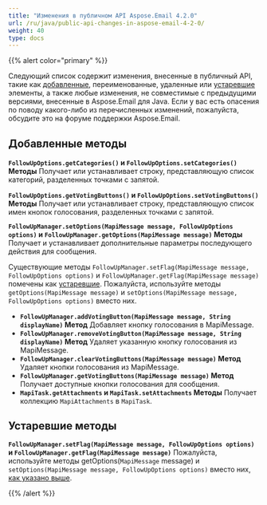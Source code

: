 ```yaml
---
title: "Изменения в публичном API Aspose.Email 4.2.0"
url: /ru/java/public-api-changes-in-aspose-email-4-2-0/
weight: 40
type: docs
---
```


{{% alert color="primary" %}} 

Следующий список содержит изменения, внесенные в публичный API, такие как [добавленные](/email/java/public-api-changes-in-aspose-email-4-2-0/), переименованные, удаленные или [устаревшие](/email/java/public-api-changes-in-aspose-email-4-2-0/) элементы, а также любые изменения, не совместимые с предыдущими версиями, внесенные в Aspose.Email для Java. Если у вас есть опасения по поводу какого-либо из перечисленных изменений, пожалуйста, обсудите это на форуме поддержки Aspose.Email.
## **Добавленные методы**
**`FollowUpOptions.getCategories()` и `FollowUpOptions.setCategories()` Методы**
Получает или устанавливает строку, представляющую список категорий, разделенных точками с запятой.

**`FollowUpOptions.getVotingButtons()` и `FollowUpOptions.setVotingButtons()` Методы**
Получает или устанавливает строку, представляющую список имен кнопок голосования, разделенных точками с запятой.

**`FollowUpManager.setOptions(MapiMessage message, FollowUpOptions options)` и `FollowUpManager.getOptions(MapiMessage message)` Методы**
Получает и устанавливает дополнительные параметры последующего действия для сообщения.

Существующие методы `FollowUpManager.setFlag(MapiMessage message, FollowUpOptions options)` и `FollowUpManager.getFlag(MapiMessage message)` помечены как [устаревшие](/email/java/public-api-changes-in-aspose-email-4-2-0/).
Пожалуйста, используйте методы `getOptions(MapiMessage message)` и `setOptions(MapiMessage message, FollowUpOptions options)` вместо них.

- **`FollowUpManager.addVotingButton(MapiMessage message, String displayName)` Метод**
Добавляет кнопку голосования в MapiMessage.
- **`FollowUpManager.removeVotingButton(MapiMessage message, String displayName)` Метод**
Удаляет указанную кнопку голосования из MapiMessage.
- **`FollowUpManager.clearVotingButtons(MapiMessage message)` Метод**
Удаляет кнопки голосования из MapiMessage.
- **`FollowUpManager.getVotingButtons(MapiMessage message)` Метод**
Получает доступные кнопки голосования для сообщения.
- **`MapiTask.getAttachments` и `MapiTask.setAttachments` Методы**
Получает коллекцию `MapiAttachments` в `MapiTask`.
## **Устаревшие методы**
**`FollowUpManager.setFlag(MapiMessage message, FollowUpOptions options)` и `FollowUpManager.getFlag(MapiMessage message)`**
Пожалуйста, используйте методы getOptions(`MapiMessage` message) и `setOptions(MapiMessage message, FollowUpOptions options)` вместо них, [как указано выше](/email/java/public-api-changes-in-aspose-email-4-2-0/).

{{% /alert %}}